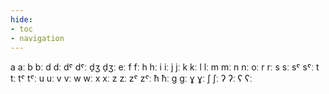 ```yaml
---
hide:
- toc
- navigation
---
```

a
aː
b
bː
d
dː
dˤ
dˤː
d̠ʒ
d̠ʒː
eː
f
fː
h
hː
i
iː
j
jː
k
kː
l
lː
m
mː
n
nː
oː
r
rː
s
sː
sˤ
sˤː
t
tː
tˤ
tˤː
u
uː
v
vː
w
wː
x
xː
z
zː
zˤ
zˤː
ħ
ħː
ɡ
ɡː
ɣ
ɣː
ʃ
ʃː
ʔ
ʔː
ʕ
ʕː
